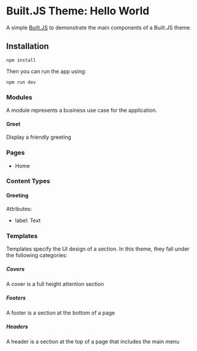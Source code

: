 # Built.JS Theme: Hello World

A simple [Built.JS](https://builtjs.com) to demonstrate the main components of a Built.JS theme.

## Installation
```
npm install
```
Then you can run the app using:
```
npm run dev
```
### Modules
A module represents a business use case for the application.
#### Greet
Display a friendly greeting

### Pages
- Home

### Content Types
#### Greeting
Attributes:
- label: Text

### Templates
Templates specify the UI design of a section. In this theme, they fall under the following categories:
##### Covers
A cover is a full height attention section
##### Footers
A footer is a section at the bottom of a page
##### Headers
A header is a section at the top of a page that includes the main menu